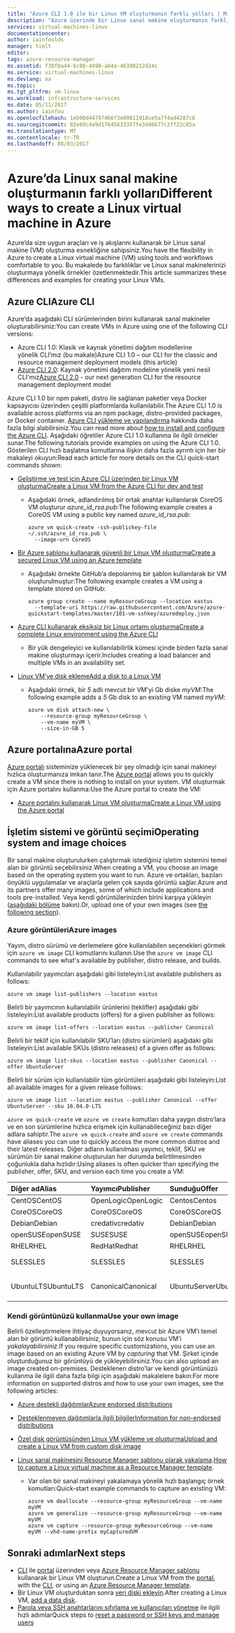 ```yaml
---
title: "Azure CLI 1.0 ile bir Linux VM oluşturmanın farklı yolları | Microsoft Docs"
description: "Azure üzerinde bir Linux sanal makine oluşturmanın farklı yollarını her bir yöntemin araç ve öğreticilerinin bağlantılarıyla birlikte listeler."
services: virtual-machines-linux
documentationcenter: 
author: iainfoulds
manager: timlt
editor: 
tags: azure-resource-manager
ms.assetid: f38f8a44-6c88-4490-a84a-46388212d24c
ms.service: virtual-machines-linux
ms.devlang: na
ms.topic: 
ms.tgt_pltfrm: vm-linux
ms.workload: infrastructure-services
ms.date: 05/11/2017
ms.author: iainfou
ms.openlocfilehash: 1eb90d44797d66f3e09811918ce5a7f4ad4287c6
ms.sourcegitcommit: 02e69c4a9d17645633357fe3d46677c2ff22c85a
ms.translationtype: MT
ms.contentlocale: tr-TR
ms.lasthandoff: 08/03/2017
---
```

# <a name="different-ways-to-create-a-linux-virtual-machine-in-azure"></a><span data-ttu-id="67d67-103">Azure’da Linux sanal makine oluşturmanın farklı yolları</span><span class="sxs-lookup"><span data-stu-id="67d67-103">Different ways to create a Linux virtual machine in Azure</span></span>
<span data-ttu-id="67d67-104">Azure’da size uygun araçları ve iş akışlarını kullanarak bir Linux sanal makine (VM) oluşturma esnekliğine sahipsiniz.</span><span class="sxs-lookup"><span data-stu-id="67d67-104">You have the flexibility in Azure to create a Linux virtual machine (VM) using tools and workflows comfortable to you.</span></span> <span data-ttu-id="67d67-105">Bu makalede bu farklılıklar ve Linux sanal makinelerinizi oluşturmaya yönelik örnekler özetlenmektedir.</span><span class="sxs-lookup"><span data-stu-id="67d67-105">This article summarizes these differences and examples for creating your Linux VMs.</span></span>

## <a name="azure-cli"></a><span data-ttu-id="67d67-106">Azure CLI</span><span class="sxs-lookup"><span data-stu-id="67d67-106">Azure CLI</span></span>
<span data-ttu-id="67d67-107">Azure’da aşağıdaki CLI sürümlerinden birini kullanarak sanal makineler oluşturabilirsiniz:</span><span class="sxs-lookup"><span data-stu-id="67d67-107">You can create VMs in Azure using one of the following CLI versions:</span></span>

- <span data-ttu-id="67d67-108">Azure CLI 1.0: Klasik ve kaynak yönetimi dağıtım modellerine yönelik CLI’mız (bu makale)</span><span class="sxs-lookup"><span data-stu-id="67d67-108">Azure CLI 1.0 – our CLI for the classic and resource management deployment models (this article)</span></span>
- <span data-ttu-id="67d67-109">[Azure CLI 2.0](../windows/creation-choices.md): Kaynak yönetimi dağıtım modeline yönelik yeni nesil CLI'mız</span><span class="sxs-lookup"><span data-stu-id="67d67-109">[Azure CLI 2.0](../windows/creation-choices.md) - our next generation CLI for the resource management deployment model</span></span>

<span data-ttu-id="67d67-110">Azure CLI 1.0 bir npm paketi, distro ile sağlanan paketler veya Docker kapsayıcısı üzerinden çeşitli platformlarda kullanılabilir.</span><span class="sxs-lookup"><span data-stu-id="67d67-110">The Azure CLI 1.0 is available across platforms via an npm package, distro-provided packages, or Docker container.</span></span> <span data-ttu-id="67d67-111">[Azure CLI yükleme ve yapılandırma](../../cli-install-nodejs.md) hakkında daha fazla bilgi alabilirsiniz.</span><span class="sxs-lookup"><span data-stu-id="67d67-111">You can read more about [how to install and configure the Azure CLI](../../cli-install-nodejs.md).</span></span> <span data-ttu-id="67d67-112">Aşağıdaki öğretiler Azure CLI 1.0 kullanma ile ilgili örnekler sunar.</span><span class="sxs-lookup"><span data-stu-id="67d67-112">The following tutorials provide examples on using the Azure CLI 1.0.</span></span> <span data-ttu-id="67d67-113">Gösterilen CLI hızlı başlatma komutlarına ilişkin daha fazla ayrıntı için her bir makaleyi okuyun:</span><span class="sxs-lookup"><span data-stu-id="67d67-113">Read each article for more details on the CLI quick-start commands shown:</span></span>

* [<span data-ttu-id="67d67-114">Geliştirme ve test için Azure CLI üzerinden bir Linux VM oluşturma</span><span class="sxs-lookup"><span data-stu-id="67d67-114">Create a Linux VM from the Azure CLI for dev and test</span></span>](quick-create-cli-nodejs.md)
  
  * <span data-ttu-id="67d67-115">Aşağıdaki örnek, adlandırılmış bir ortak anahtar kullanılarak CoreOS VM oluşturur *azure_id_rsa.pub*:</span><span class="sxs-lookup"><span data-stu-id="67d67-115">The following example creates a CoreOS VM using a public key named *azure_id_rsa.pub*:</span></span>
    
    ```azurecli
    azure vm quick-create -ssh-publickey-file ~/.ssh/azure_id_rsa.pub \
      --image-urn CoreOS
    ```
* [<span data-ttu-id="67d67-116">Bir Azure şablonu kullanarak güvenli bir Linux VM oluşturma</span><span class="sxs-lookup"><span data-stu-id="67d67-116">Create a secured Linux VM using an Azure template</span></span>](create-ssh-secured-vm-from-template.md)
  
  * <span data-ttu-id="67d67-117">Aşağıdaki örnekte GitHub’a depolanmış bir şablon kullanılarak bir VM oluşturulmuştur:</span><span class="sxs-lookup"><span data-stu-id="67d67-117">The following example creates a VM using a template stored on GitHub:</span></span>
    
    ```azurecli
    azure group create --name myResourceGroup --location eastus 
      --template-uri https://raw.githubusercontent.com/Azure/azure-quickstart-templates/master/101-vm-sshkey/azuredeploy.json
    ```
* [<span data-ttu-id="67d67-118">Azure CLI kullanarak eksiksiz bir Linux ortamı oluşturma</span><span class="sxs-lookup"><span data-stu-id="67d67-118">Create a complete Linux environment using the Azure CLI</span></span>](create-cli-complete-nodejs.md)
  
  * <span data-ttu-id="67d67-119">Bir yük dengeleyici ve kullanılabilirlik kümesi içinde birden fazla sanal makine oluşturmayı içerir.</span><span class="sxs-lookup"><span data-stu-id="67d67-119">Includes creating a load balancer and multiple VMs in an availability set.</span></span>
* [<span data-ttu-id="67d67-120">Linux VM’ye disk ekleme</span><span class="sxs-lookup"><span data-stu-id="67d67-120">Add a disk to a Linux VM</span></span>](add-disk.md)
  
  * <span data-ttu-id="67d67-121">Aşağıdaki örnek, bir *5* adlı mevcut bir VM'yi Gb diske *myVM*:</span><span class="sxs-lookup"><span data-stu-id="67d67-121">The following example adds a *5* Gb disk to an existing VM named *myVM*:</span></span>
    
    ```azurecli
    azure vm disk attach-new \
        --resource-group myResourceGroup \
        --vm-name myVM \
        --size-in-GB 5
    ```

## <a name="azure-portal"></a><span data-ttu-id="67d67-122">Azure portalına</span><span class="sxs-lookup"><span data-stu-id="67d67-122">Azure portal</span></span>
<span data-ttu-id="67d67-123">[Azure portalı](https://portal.azure.com) sisteminize yüklenecek bir şey olmadığı için sanal makineyi hızlıca oluşturmanıza imkan tanır.</span><span class="sxs-lookup"><span data-stu-id="67d67-123">The [Azure portal](https://portal.azure.com) allows you to quickly create a VM since there is nothing to install on your system.</span></span> <span data-ttu-id="67d67-124">VM oluşturmak için Azure portalını kullanma:</span><span class="sxs-lookup"><span data-stu-id="67d67-124">Use the Azure portal to create the VM:</span></span>

* [<span data-ttu-id="67d67-125">Azure portalını kullanarak Linux VM oluşturma</span><span class="sxs-lookup"><span data-stu-id="67d67-125">Create a Linux VM using the Azure portal</span></span>](quick-create-portal.md) 

## <a name="operating-system-and-image-choices"></a><span data-ttu-id="67d67-126">İşletim sistemi ve görüntü seçimi</span><span class="sxs-lookup"><span data-stu-id="67d67-126">Operating system and image choices</span></span>
<span data-ttu-id="67d67-127">Bir sanal makine oluşturulurken çalıştırmak istediğiniz işletim sistemini temel alan bir görüntü seçebilirsiniz.</span><span class="sxs-lookup"><span data-stu-id="67d67-127">When creating a VM, you choose an image based on the operating system you want to run.</span></span> <span data-ttu-id="67d67-128">Azure ve ortakları, bazıları önyüklü uygulamalar ve araçlarla gelen çok sayıda görüntü sağlar.</span><span class="sxs-lookup"><span data-stu-id="67d67-128">Azure and its partners offer many images, some of which include applications and tools pre-installed.</span></span> <span data-ttu-id="67d67-129">Veya kendi görüntülerinizden birini karşıya yükleyin ([aşağıdaki bölüme](#use-your-own-image) bakın).</span><span class="sxs-lookup"><span data-stu-id="67d67-129">Or, upload one of your own images (see [the following section](#use-your-own-image)).</span></span>

### <a name="azure-images"></a><span data-ttu-id="67d67-130">Azure görüntüleri</span><span class="sxs-lookup"><span data-stu-id="67d67-130">Azure images</span></span>
<span data-ttu-id="67d67-131">Yayım, distro sürümü ve derlemelere göre kullanılabilen seçenekleri görmek için `azure vm image` CLI komutlarını kullanın.</span><span class="sxs-lookup"><span data-stu-id="67d67-131">Use the `azure vm image` CLI commands to see what's available by publisher, distro release, and builds.</span></span>

<span data-ttu-id="67d67-132">Kullanılabilir yayımcıları aşağıdaki gibi listeleyin:</span><span class="sxs-lookup"><span data-stu-id="67d67-132">List available publishers as follows:</span></span>

```azurecli
azure vm image list-publishers --location eastus
```

<span data-ttu-id="67d67-133">Belirli bir yayımcının kullanılabilir ürünlerini (teklifler) aşağıdaki gibi listeleyin:</span><span class="sxs-lookup"><span data-stu-id="67d67-133">List available products (offers) for a given publisher as follows:</span></span>

```azurecli
azure vm image list-offers --location eastus --publisher Canonical
```

<span data-ttu-id="67d67-134">Belirli bir teklif için kullanılabilir SKU’ları (distro sürümleri) aşağıdaki gibi listeleyin:</span><span class="sxs-lookup"><span data-stu-id="67d67-134">List available SKUs (distro releases) of a given offer as follows:</span></span>

```azurecli
azure vm image list-skus --location eastus --publisher Canonical --offer UbuntuServer
```

<span data-ttu-id="67d67-135">Belirli bir sürüm için kullanılabilir tüm görüntüleri aşağıdaki gibi listeleyin:</span><span class="sxs-lookup"><span data-stu-id="67d67-135">List all available images for a given release follows:</span></span>

```azurecli
azure vm image list --location eastus --publisher Canonical --offer UbuntuServer --sku 16.04.0-LTS
```

<span data-ttu-id="67d67-136">`azure vm quick-create` ve `azure vm create` komutları daha yaygın distro’lara ve en son sürümlerine hızlıca erişmek için kullanabileceğiniz bazı diğer adlara sahiptir.</span><span class="sxs-lookup"><span data-stu-id="67d67-136">The `azure vm quick-create` and `azure vm create` commands have aliases you can use to quickly access the more common distros and their latest releases.</span></span> <span data-ttu-id="67d67-137">Diğer adların kullanılması yayımcı, teklif, SKU ve sürümün bir sanal makine oluşturulan her durumda belirtilmesinden çoğunlukla daha hızlıdır:</span><span class="sxs-lookup"><span data-stu-id="67d67-137">Using aliases is often quicker than specifying the publisher, offer, SKU, and version each time you create a VM:</span></span>

| <span data-ttu-id="67d67-138">Diğer ad</span><span class="sxs-lookup"><span data-stu-id="67d67-138">Alias</span></span> | <span data-ttu-id="67d67-139">Yayımcı</span><span class="sxs-lookup"><span data-stu-id="67d67-139">Publisher</span></span> | <span data-ttu-id="67d67-140">Sunduğu</span><span class="sxs-lookup"><span data-stu-id="67d67-140">Offer</span></span> | <span data-ttu-id="67d67-141">SKU</span><span class="sxs-lookup"><span data-stu-id="67d67-141">SKU</span></span> | <span data-ttu-id="67d67-142">Sürüm</span><span class="sxs-lookup"><span data-stu-id="67d67-142">Version</span></span> |
|:--- |:--- |:--- |:--- |:--- |
| <span data-ttu-id="67d67-143">CentOS</span><span class="sxs-lookup"><span data-stu-id="67d67-143">CentOS</span></span> |<span data-ttu-id="67d67-144">OpenLogic</span><span class="sxs-lookup"><span data-stu-id="67d67-144">OpenLogic</span></span> |<span data-ttu-id="67d67-145">Centos</span><span class="sxs-lookup"><span data-stu-id="67d67-145">Centos</span></span> |<span data-ttu-id="67d67-146">7.2</span><span class="sxs-lookup"><span data-stu-id="67d67-146">7.2</span></span> |<span data-ttu-id="67d67-147">en son</span><span class="sxs-lookup"><span data-stu-id="67d67-147">latest</span></span> |
| <span data-ttu-id="67d67-148">CoreOS</span><span class="sxs-lookup"><span data-stu-id="67d67-148">CoreOS</span></span> |<span data-ttu-id="67d67-149">CoreOS</span><span class="sxs-lookup"><span data-stu-id="67d67-149">CoreOS</span></span> |<span data-ttu-id="67d67-150">CoreOS</span><span class="sxs-lookup"><span data-stu-id="67d67-150">CoreOS</span></span> |<span data-ttu-id="67d67-151">Dengeli</span><span class="sxs-lookup"><span data-stu-id="67d67-151">Stable</span></span> |<span data-ttu-id="67d67-152">en son</span><span class="sxs-lookup"><span data-stu-id="67d67-152">latest</span></span> |
| <span data-ttu-id="67d67-153">Debian</span><span class="sxs-lookup"><span data-stu-id="67d67-153">Debian</span></span> |<span data-ttu-id="67d67-154">credativ</span><span class="sxs-lookup"><span data-stu-id="67d67-154">credativ</span></span> |<span data-ttu-id="67d67-155">Debian</span><span class="sxs-lookup"><span data-stu-id="67d67-155">Debian</span></span> |<span data-ttu-id="67d67-156">8</span><span class="sxs-lookup"><span data-stu-id="67d67-156">8</span></span> |<span data-ttu-id="67d67-157">en son</span><span class="sxs-lookup"><span data-stu-id="67d67-157">latest</span></span> |
| <span data-ttu-id="67d67-158">openSUSE</span><span class="sxs-lookup"><span data-stu-id="67d67-158">openSUSE</span></span> |<span data-ttu-id="67d67-159">SUSE</span><span class="sxs-lookup"><span data-stu-id="67d67-159">SUSE</span></span> |<span data-ttu-id="67d67-160">openSUSE</span><span class="sxs-lookup"><span data-stu-id="67d67-160">openSUSE</span></span> |<span data-ttu-id="67d67-161">13.2</span><span class="sxs-lookup"><span data-stu-id="67d67-161">13.2</span></span> |<span data-ttu-id="67d67-162">en son</span><span class="sxs-lookup"><span data-stu-id="67d67-162">latest</span></span> |
| <span data-ttu-id="67d67-163">RHEL</span><span class="sxs-lookup"><span data-stu-id="67d67-163">RHEL</span></span> |<span data-ttu-id="67d67-164">RedHat</span><span class="sxs-lookup"><span data-stu-id="67d67-164">Redhat</span></span> |<span data-ttu-id="67d67-165">RHEL</span><span class="sxs-lookup"><span data-stu-id="67d67-165">RHEL</span></span> |<span data-ttu-id="67d67-166">7.2</span><span class="sxs-lookup"><span data-stu-id="67d67-166">7.2</span></span> |<span data-ttu-id="67d67-167">en son</span><span class="sxs-lookup"><span data-stu-id="67d67-167">latest</span></span> |
| <span data-ttu-id="67d67-168">SLES</span><span class="sxs-lookup"><span data-stu-id="67d67-168">SLES</span></span> |<span data-ttu-id="67d67-169">SLES</span><span class="sxs-lookup"><span data-stu-id="67d67-169">SLES</span></span> |<span data-ttu-id="67d67-170">SLES</span><span class="sxs-lookup"><span data-stu-id="67d67-170">SLES</span></span> |<span data-ttu-id="67d67-171">12 SP1</span><span class="sxs-lookup"><span data-stu-id="67d67-171">12-SP1</span></span> |<span data-ttu-id="67d67-172">en son</span><span class="sxs-lookup"><span data-stu-id="67d67-172">latest</span></span> |
| <span data-ttu-id="67d67-173">UbuntuLTS</span><span class="sxs-lookup"><span data-stu-id="67d67-173">UbuntuLTS</span></span> |<span data-ttu-id="67d67-174">Canonical</span><span class="sxs-lookup"><span data-stu-id="67d67-174">Canonical</span></span> |<span data-ttu-id="67d67-175">UbuntuServer</span><span class="sxs-lookup"><span data-stu-id="67d67-175">UbuntuServer</span></span> |<span data-ttu-id="67d67-176">14.04.4-LTS</span><span class="sxs-lookup"><span data-stu-id="67d67-176">14.04.4-LTS</span></span> |<span data-ttu-id="67d67-177">en son</span><span class="sxs-lookup"><span data-stu-id="67d67-177">latest</span></span> |

### <a name="use-your-own-image"></a><span data-ttu-id="67d67-178">Kendi görüntünüzü kullanma</span><span class="sxs-lookup"><span data-stu-id="67d67-178">Use your own image</span></span>
<span data-ttu-id="67d67-179">Belirli özelleştirmelere ihtiyaç duyuyorsanız, mevcut bir Azure VM’i temel alan bir görüntü kullanabilirsiniz, bunun için söz konusu VM’i *yakalayabilirsiniz*.</span><span class="sxs-lookup"><span data-stu-id="67d67-179">If you require specific customizations, you can use an image based on an existing Azure VM by *capturing* that VM.</span></span> <span data-ttu-id="67d67-180">Şirket içinde oluşturduğunuz bir görüntüyü de yükleyebilirsiniz.</span><span class="sxs-lookup"><span data-stu-id="67d67-180">You can also upload an image created on-premises.</span></span> <span data-ttu-id="67d67-181">Desteklenen distro’lar ve kendi görüntünüzü kullanma ile ilgili daha fazla bilgi için aşağıdaki makalelere bakın:</span><span class="sxs-lookup"><span data-stu-id="67d67-181">For more information on supported distros and how to use your own images, see the following articles:</span></span>

* [<span data-ttu-id="67d67-182">Azure destekli dağıtımlar</span><span class="sxs-lookup"><span data-stu-id="67d67-182">Azure endorsed distributions</span></span>](endorsed-distros.md)
* [<span data-ttu-id="67d67-183">Desteklenmeyen dağıtımlarla ilgili bilgiler</span><span class="sxs-lookup"><span data-stu-id="67d67-183">Information for non-endorsed distributions</span></span>](create-upload-generic.md)
* [<span data-ttu-id="67d67-184">Özel disk görüntüsünden Linux VM yükleme ve oluşturma</span><span class="sxs-lookup"><span data-stu-id="67d67-184">Upload and create a Linux VM from custom disk image</span></span>](upload-vhd.md)
* <span data-ttu-id="67d67-185">[Linux sanal makinesini Resource Manager şablonu olarak yakalama](capture-image.md).</span><span class="sxs-lookup"><span data-stu-id="67d67-185">[How to capture a Linux virtual machine as a Resource Manager template](capture-image.md).</span></span>
  
  * <span data-ttu-id="67d67-186">Var olan bir sanal makineyi yakalamaya yönelik hızlı başlangıç örnek komutları:</span><span class="sxs-lookup"><span data-stu-id="67d67-186">Quick-start example commands to capture an existing VM:</span></span>
    
    ```azurecli
    azure vm deallocate --resource-group myResourceGroup --vm-name myVM
    azure vm generalize --resource-group myResourceGroup --vm-name myVM
    azure vm capture --resource-group myResourceGroup --vm-name myVM --vhd-name-prefix myCapturedVM
    ```

## <a name="next-steps"></a><span data-ttu-id="67d67-187">Sonraki adımlar</span><span class="sxs-lookup"><span data-stu-id="67d67-187">Next steps</span></span>
* <span data-ttu-id="67d67-188">[CLI](quick-create-cli.md) ile [portal](quick-create-portal.md) üzerinden veya [Azure Resource Manager şablonu](../windows/cli-deploy-templates.md) kullanarak bir Linux VM oluşturun.</span><span class="sxs-lookup"><span data-stu-id="67d67-188">Create a Linux VM from the [portal](quick-create-portal.md), with the [CLI](quick-create-cli.md), or using an [Azure Resource Manager template](../windows/cli-deploy-templates.md).</span></span>
* <span data-ttu-id="67d67-189">Bir Linux VM oluşturduktan sonra [veri diski ekleyin](add-disk.md).</span><span class="sxs-lookup"><span data-stu-id="67d67-189">After creating a Linux VM, [add a data disk](add-disk.md).</span></span>
* <span data-ttu-id="67d67-190">[Parola veya SSH anahtarlarını sıfırlama ve kullanıcıları yönetme](using-vmaccess-extension.md) ile ilgili hızlı adımlar</span><span class="sxs-lookup"><span data-stu-id="67d67-190">Quick steps to [reset a password or SSH keys and manage users](using-vmaccess-extension.md)</span></span>

